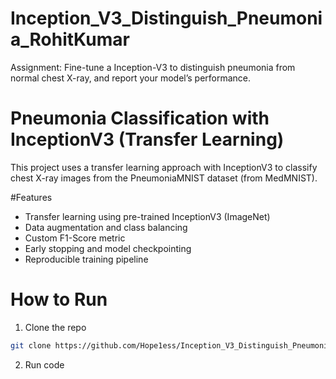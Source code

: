 # Inception_V3_Distinguish_Pneumonia_RohitKumar
Assignment: Fine-tune a Inception-V3 to distinguish pneumonia from normal chest X-ray, and report your model’s performance.

# Pneumonia Classification with InceptionV3 (Transfer Learning)
This project uses a transfer learning approach with InceptionV3 to classify chest X-ray images from the PneumoniaMNIST dataset (from MedMNIST).

#Features
- Transfer learning using pre-trained InceptionV3 (ImageNet)
- Data augmentation and class balancing
- Custom F1-Score metric
- Early stopping and model checkpointing
- Reproducible training pipeline

# How to Run
1. Clone the repo
```bash
git clone https://github.com/Hope1ess/Inception_V3_Distinguish_Pneumonia_RohitKumar.git
```
2. Run code

